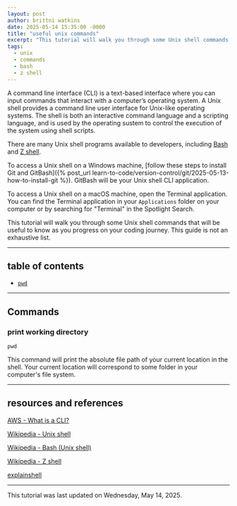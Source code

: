```yaml
---
layout: post
author: brittni watkins
date: 2025-05-14 15:35:00 -0000
title: "useful unix commands"
excerpt: "This tutorial will walk you through some Unix shell commands that will be useful to know as you progress on your coding journey."
tags:
  - unix
  - commands
  - bash
  - z shell
---
```


A command line interface (CLI) is a text-based interface where you can input commands that interact with a computer’s operating system. A Unix shell provides a command line user interface for Unix-like operating systems.  The shell is both an interactive command language and a scripting language, and is used by the operating sustem to control the execution of the system using shell scripts.

There are many Unix shell programs available to developers, including [Bash](https://en.wikipedia.org/wiki/Bash_(Unix_shell)) and [Z shell](https://en.wikipedia.org/wiki/Z_shell).

To access a Unix shell on a Windows machine, [follow these steps to install Git and GitBash]({% post_url learn-to-code/version-control/git/2025-05-13-how-to-install-git %}). GitBash will be your Unix shell CLI application.

To access a Unix shell on a macOS machine, open the Terminal application. You can find the Terminal application in your `Applications` folder on your computer or by searching for "Terminal" in the Spotlight Search.

This tutorial will walk you through some Unix shell commands that will be useful to know as you progress on your coding journey. This guide is not an exhaustive list.

----

## table of contents

- [`pwd`](#print-working-directory)

----

## Commands

### print working directory

```shell
pwd
```

This command will print the absolute file path of your current location in the shell. Your current location will correspond to some folder in your computer's file system.

----

## resources and references

[AWS - What is a CLI?](https://aws.amazon.com/what-is/cli/)

[Wikipedia - Unix shell](https://en.wikipedia.org/wiki/Unix_shell)

[Wikipedia - Bash (Unix shell)](https://en.wikipedia.org/wiki/Bash_(Unix_shell))

[Wikipedia - Z shell](https://en.wikipedia.org/wiki/Z_shell)

[explainshell](https://explainshell.com/)

----

This tutorial was last updated on Wednesday, May 14, 2025.
